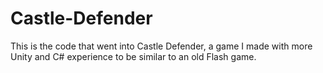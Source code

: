 # Castle-Defender
This is the code that went into Castle Defender, a game I made with more Unity and C# experience to be similar to an old Flash game.
